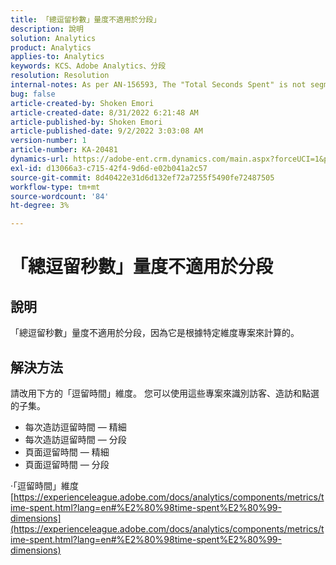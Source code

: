 ```yaml
---
title: 「總逗留秒數」量度不適用於分段」
description: 說明
solution: Analytics
product: Analytics
applies-to: Analytics
keywords: KCS、Adobe Analytics、分段
resolution: Resolution
internal-notes: As per AN-156593, The "Total Seconds Spent" is not segmentable.
bug: false
article-created-by: Shoken Emori
article-created-date: 8/31/2022 6:21:48 AM
article-published-by: Shoken Emori
article-published-date: 9/2/2022 3:03:08 AM
version-number: 1
article-number: KA-20481
dynamics-url: https://adobe-ent.crm.dynamics.com/main.aspx?forceUCI=1&pagetype=entityrecord&etn=knowledgearticle&id=34b9652d-f528-ed11-9db1-0022480869de
exl-id: d13066a3-c715-42f4-9d6d-e02b041a2c57
source-git-commit: 8d40422e31d6d132ef72a7255f5490fe72487505
workflow-type: tm+mt
source-wordcount: '84'
ht-degree: 3%

---
```


# 「總逗留秒數」量度不適用於分段

## 說明

「總逗留秒數」量度不適用於分段，因為它是根據特定維度專案來計算的。

## 解決方法


請改用下方的「逗留時間」維度。 您可以使用這些專案來識別訪客、造訪和點選的子集。

- 每次造訪逗留時間 — 精細
- 每次造訪逗留時間 — 分段
- 頁面逗留時間 — 精細
- 頁面逗留時間 — 分段


·「逗留時間」維度
[https://experienceleague.adobe.com/docs/analytics/components/metrics/time-spent.html?lang=en#%E2%80%98time-spent%E2%80%99-dimensions](https://experienceleague.adobe.com/docs/analytics/components/metrics/time-spent.html?lang=en#%E2%80%98time-spent%E2%80%99-dimensions)
